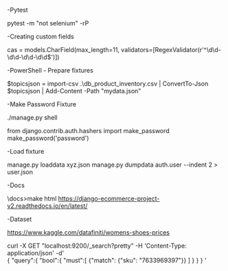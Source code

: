 -Pytest

pytest -m "not selenium" -rP


-Creating custom fields

cas = models.CharField(max_length=11, validators=[RegexValidator(r'^\d\d-\d\d-\d\d-\d\d$')])


-PowerShell - Prepare fixtures

$topicsjson = import-csv .\db_product_inventory.csv | ConvertTo-Json
$topicsjson | Add-Content -Path "mydata.json"

-Make Password Fixture

./manage.py shell

from django.contrib.auth.hashers import make_password
make_password('password')


-Load fixture

manage.py loaddata xyz.json
manage.py dumpdata auth.user --indent 2 > user.json 


-Docs

\docs>make html
https://django-ecommerce-project-v2.readthedocs.io/en/latest/


-Dataset

https://www.kaggle.com/datafiniti/womens-shoes-prices



curl -X GET "localhost:9200/_search?pretty" -H 'Content-Type: application/json' -d'  
{
     "query":{
         "bool":{
             "must":[
                 {"match": {"sku": "7633969397"}}
             ]
         }
     }
 }
'